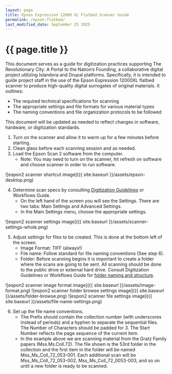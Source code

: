 ```yaml
---
layout: page
title: Epson Expression 12000 XL Flatbed Scanner Guide
permalink: /epson-flatbed/
last_modified_date: September 25 2025
---
```


# {{ page.title }}

This document serves as a guide for digitization practices supporting The Revolutionary City: A Portal to the Nation’s Founding, a collaborative digital project utilizing Islandora and Drupal platforms. Specifically, it is intended to guide project staff in the use of the Epson Expression 12000XL flatbed scanner to produce high-quality digital surrogates of original materials. It outlines:

* The required technical specifications for scanning  
* The appropriate settings and file formats for various material types  
* The naming conventions and file organization protocols to be followed  

This document will be updated as needed to reflect changes in software, hardware, or digitization standards.

1. Turn on the scanner and allow it to warm up for a few minutes before starting.
2. Clean glass before each scanning session and as needed.
3. Load the Epson Scan 2 software from the computer.
    * Note: You may need to turn on the scanner, hit refresh on software and choose scanner in order to run software.

![espon2 scanner shortcut image]({{ site.baseurl }}/assets/epson-desktop.png)

4. Determine scan specs by consulting [Digitization Guidelines](https://americanphilosophicalsociety.github.io/RevCityDocs/digitization/) or Workflows Guide.
    * On the left hand of the screen you will see the Settings. There are two tabs: Main Settings and Advanced Settings.  
    * In the Main Settings menu, choose the appropriate settings.

![espon2 scanner settings image]({{ site.baseurl }}/assets/scanner-settings-whole.png)

5. Adjust settings for files to be created. This is done at the bottom left of the screen.
    * Image Format: TIFF (always!)  
    * File name: Follow standard for file naming conventions (See step 6).  
    * Folder: Before scanning begins it is important to create a folder where the scans are going to be sent. All scanning should be done to the public drive or external hard drive. Consult Digitization Guidelines or Workflows Guide for [folder naming and structure](https://americanphilosophicalsociety.github.io/RevCityDocs/digitization/#file-storage).

![espon2 scanner image format image]({{ site.baseurl }}/assets/image-format.png)
![espon2 scanner folder browse settings image]({{ site.baseurl }}/assets/folder-browse.png)
![espon2 scanner file settings image]({{ site.baseurl }}/assets/file-name-settings.png)

6. Set up the file name conventions.
    * The Prefix should contain the collection number (with underscores instead of periods) and a hyphen to separate the sequential files. The Number of Characters should be padded for 3. The Start Number reflects the page sequence of the current item.
    * In the example above we are scanning material from the Gratz Family papers (Mss.Ms.Coll.72). The file shown is the 53rd folder in the collection and the first item in the folder will be named Mss_Ms_Coll_72_053-001. Each additional scan will be Mss_Ms_Coll_72_053-002, Mss_Ms_Coll_72_0053-003, and so on until a new folder is ready to be scanned.  



